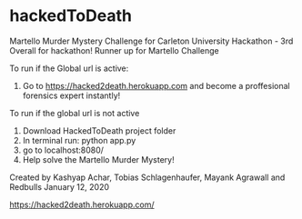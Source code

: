 # hackedToDeath
Martello Murder Mystery Challenge for Carleton University Hackathon - 3rd Overall for hackathon!
Runner up for Martello Challenge

To run if the Global url is active:
  1. Go to https://hacked2death.herokuapp.com and become a proffesional forensics expert instantly!

To run if the global url is not active

  1. Download HackedToDeath project folder
  2. In terminal run: python app.py
  3. go to localhost:8080/
  4. Help solve the Martello Murder Mystery!

Created by Kashyap Achar, Tobias Schlagenhaufer, Mayank Agrawall and Redbulls
January 12, 2020

https://hacked2death.herokuapp.com/
